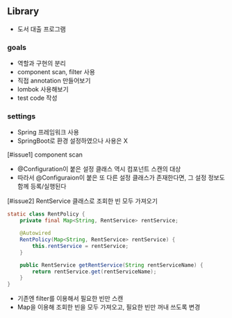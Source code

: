 ## Library
- 도서 대출 프로그램

### goals
- 역할과 구현의 분리
- component scan, filter 사용
- 직접 annotation 만들어보기
- lombok 사용해보기
- test code 작성

### settings
- Spring 프레임워크 사용
- SpringBoot로 환경 설정하였으나 사용은 X

[#issue1] component scan
- @Configuration이 붙은 설정 클래스 역시 컴포넌트 스캔의 대상
- 따라서 @Configuraion이 붙은 또 다른 설정 클래스가 존재한다면, 그 설정 정보도 함께 등록/실행된다

[#issue2] RentService 클래스로 조회한 빈 모두 가져오기
``` java
static class RentPolicy {
    private final Map<String, RentService> rentService;

    @Autowired
    RentPolicy(Map<String, RentService> rentService) {
        this.rentService = rentService;
    }

    public RentService getRentService(String rentServiceName) {
        return rentService.get(rentServiceName);
    }
}
```
- 기존엔 filter를 이용해서 필요한 빈만 스캔
- Map을 이용해 조회한 빈을 모두 가져오고, 필요한 빈만 꺼내 쓰도록 변경
